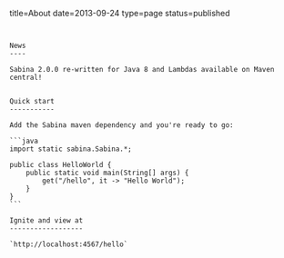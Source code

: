 title=About
date=2013-09-24
type=page
status=published
~~~~~~


News
----

Sabina 2.0.0 re-written for Java 8 and Lambdas available on Maven central!


Quick start
-----------

Add the Sabina maven dependency and you're ready to go:

```java
import static sabina.Sabina.*;

public class HelloWorld {
    public static void main(String[] args) {
        get("/hello", it -> "Hello World");
    }
}
```

Ignite and view at
------------------

`http://localhost:4567/hello`

